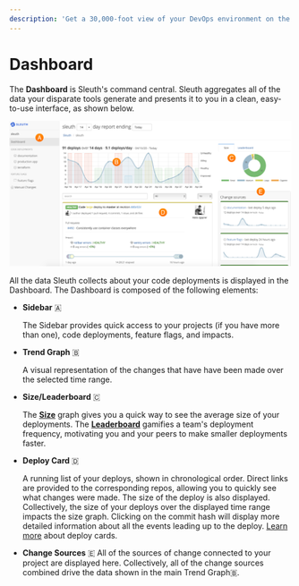 ```yaml
---
description: 'Get a 30,000-foot view of your DevOps environment on the Sleuth Dashboard.'
---
```


# Dashboard

The **Dashboard** is Sleuth's command central. Sleuth aggregates all of the data your disparate tools generate and presents it to you in a clean, easy-to-use interface, as shown below. 

![](.gitbook/assets/dashboard-with-size.png)

All the data Sleuth collects about your code deployments is displayed in the Dashboard. The Dashboard is composed of the following elements: 

* **Sidebar** 🇦 

  The Sidebar provides quick access to your projects \(if you have more than one\), code deployments, feature flags, and impacts. 

* **Trend Graph** 🇧 

  A visual representation of the changes that have have been made over the selected time range.

* **Size/Leaderboard** 🇨 

  The [**Size**](terminology.md#size) graph gives you a quick way to see the average size of your deployments. The [**Leaderboard**](terminology.md#leaderboard) gamifies a team's deployment frequency, motivating you and your peers to make smaller deployments faster. 

* **Deploy Card** 🇩 

  A running list of your deploys, shown in chronological order. Direct links are provided to the corresponding repos, allowing you to quickly see what changes were made. The size of the deploy is also displayed. Collectively, the size of your deploys over the displayed time range impacts the size graph. Clicking on the commit hash will display more detailed information about all the events leading up to the deploy. [Learn more](terminology.md#deploy-cards) about deploy cards. 

* **Change Sources** 🇪 All of the sources of change connected to your project are displayed here. Collectively, all of the change sources combined drive the data shown in the main Trend Graph🇧.

